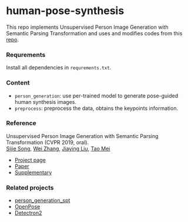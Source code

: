 # human-pose-synthesis

This repo implements Unsupervised Person Image Generation with Semantic Parsing Transformation and uses and modifies codes from this [repo](<https://github.com/SijieSong/person_generation_spt>).

### Requrements
Install all dependencies in `requrements.txt`.

### Content
* `person_generation`: use per-trained model to generate pose-guided human synthesis images.
* `preprocess`: preprocess the data, obtains the keypoints information.

### Reference

Unsupervised Person Image Generation with Semantic Parsing Transformation (CVPR 2019, oral).<br>
[Sijie Song](https://sijiesong.github.io/), [Wei Zhang](https://wzhang34.github.io/), [Jiaying Liu](http://icst.pku.edu.cn/struct/people/liujiaying.html), [Tao Mei](https://taomei.me/)

* [Project page](<http://39.96.165.147/Projects/SijieSong_cvpr19/CVPR19_ssj.html>)
* [Paper](<https://arxiv.org/abs/1904.03379>)
* [Supplementary](<http://39.96.165.147/Projects/SijieSong_cvpr19/files/supp.pdf>)

### Related projects

* [person_generation_spt](<https://github.com/SijieSong/person_generation_spt>)
* [OpenPose](<https://github.com/CMU-Perceptual-Computing-Lab/openpose>)
* [Detectron2](<https://github.com/facebookresearch/detectron2>)
